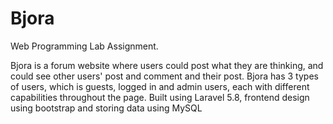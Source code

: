 # Bjora
Web Programming Lab Assignment.

Bjora is a forum website where users could post what they are thinking, and could see other users' post and comment and their post.
Bjora has 3 types of users, which is guests, logged in and admin users, each with different capabilities throughout the page.
Built using Laravel 5.8, frontend design using bootstrap and storing data using MySQL
